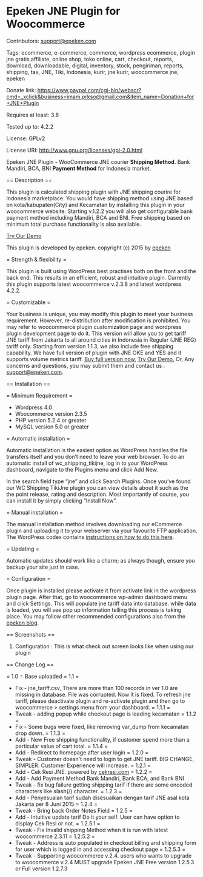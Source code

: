 # Epeken JNE Plugin for Woocommerce
Contributors: support@epeken.com

Tags: ecommerce, e-commerce, commerce, wordpress ecommerce, plugin jne gratis,affiliate, online shop, toko online, cart, checkout, reports, download, downloadable, digital, inventory, stock, pengiriman, reports, shipping, tax, JNE, Tiki, Indonesia, kurir, jne kurir, woocommerce jne, epeken

Donate link: https://www.paypal.com/cgi-bin/webscr?cmd=_xclick&business=imam.prkso@gmail.com&item_name=Donation+for+JNE+Plugin

Requires at least: 3.8

Tested up to: 4.2.2

License: GPLv2

License URI: http://www.gnu.org/licenses/gpl-2.0.html

Epeken JNE Plugin - WooCommerce JNE courier <b>Shipping Method</b>. Bank Mandiri, BCA, BNI <b>Payment Method</b> for Indonesia market.  

== Description ==

This plugin is calculated shipping plugin with JNE shipping courire for Indonesia marketplace. You would have shipping method using JNE based on kota/kabupaten(City) and Kecamatan by installing this plugin in your woocommerce website. Starting v.1.2.2 you will also get configurable bank payment method including Mandiri, BCA and BNI. Free shipping based on minimum total purchase functionality is also available.

[Try Our Demo](http://www.epeken.com/epdemo/)

This plugin is developed by epeken. copyright (c) 2015 by [epeken](http://www.epeken.com)

= Strength & flexibility =

This plugin is built using WordPress best practises both on the front and the back end. This results in an efficient, robust and intuitive plugin. Currently this plugin supports latest woocommerce v.2.3.8 and latest wordpress 4.2.2.

= Customizable =

Your business is unique, you may modify this plugin to meet your business requirement. However, re-distribution after modification is prohibited. You may refer to woocommerce plugin customization page and wordpress plugin development page to do it. This version will allow you to get tariff JNE tariff from Jakarta to all around cities in Indonesia in Regular (JNE REG) tariff only. Starting from version 1.1.3, we also include free shipping capability. We have full version of plugin with JNE OKE and YES and it supports volume metrics tariff. [Buy full version now](http://www.epeken.com), [Try Our Demo](http://www.epeken.com/demo), Or, Any concerns and questions, you may submit them and contact us : support@epeken.com.

== Installation ==

= Minimum Requirement =

* Wordpress 4.0
* Woocommerce version 2.3.5
* PHP version 5.2.4 or greater
* MySQL version 5.0 or greater

= Automatic installation =

Automatic installation is the easiest option as WordPress handles the file transfers itself and you don’t need to leave your web browser. To do an automatic install of wc_shipping_tikijne, log in to your WordPress dashboard, navigate to the Plugins menu and click Add New.

In the search field type “jne” and click Search Plugins. Once you’ve found our WC Shipping TikiJne plugin you can view details about it such as the the point release, rating and description. Most importantly of course, you can install it by simply clicking “Install Now”.

= Manual installation =

The manual installation method involves downloading our eCommerce plugin and uploading it to your webserver via your favourite FTP application. The WordPress codex contains [instructions on how to do this here](http://codex.wordpress.org/Managing_Plugins#Manual_Plugin_Installation).

= Updating =

Automatic updates should work like a charm; as always though, ensure you backup your site just in case.

= Configuration =

Once plugin is installed please activate it from activate link in the wordpress plugin page. After that, go to woocommerce wp-admin dashboard menu and click Settings. This will populate jne tariff data into database. while data is loaded, you will see pop up information telling this process is taking place. You may follow other recommended configurations also from the [epeken blog](http://blog.epeken.com).

== Screenshots ==
1. Configuration : This is what check out screen looks like when using our plugin

== Change Log ==

= 1.0 =
Base uploaded
= 1.1 =
* Fix - jne_tariff.csv, There are more than 100 records in ver 1.0 are missing in database. File was corrupted. Now it is fixed. To refresh jne tariff, please deactivate plugin and re-activate plugin and then go to woocommerce > settings menu from your dashboard.
= 1.1.1 =
* Tweak - adding popup while checkout page is loading kecamatan
= 1.1.2 =
* Fix - Some bugs were fixed, like removing var_dump from kecamatan drop down.
= 1.1.3 =
* Add - New Free shipping functionality, if customer spend more than a particular value of cart total.
= 1.1.4 =
* Add - Redirect to homepage after user login
= 1.2.0 =
* Tweak - Customer doesn't need to login to get JNE tariff. BIG CHANGE, SIMPLER. Customer Experience will increase.
= 1.2.1 =
* Add - Cek Resi JNE. powered by [cekresi.com](http://www.cekresi.com)
= 1.2.2 =
* Add - Add Payment Method Bank Mandiri, Bank BCA, and Bank BNI
* Tweak - fix bug failure getting shipping tarif if there are some encoded characters like slash(/) character.
= 1.2.3 = 
* Add - Penyesuaian tarif sudah disesuaikan dengan tarif JNE asal kota Jakarta per 8 Juni 2015
= 1.2.4 =
* Tweak - Bring back Order Notes Field
= 1.2.5 =
* Add - Intuitive update tarif Do it your self. User can have option to display Cek Resi or not.
= 1.2.5.1 =
* Tweak - Fix Invalid shipping Method when it is run with latest woocommerce 2.3.11
= 1.2.5.2 =
* Tweak - Address is auto populated in checkout billing and shipping form for user which is logged in and accessing checkout page
= 1.2.5.3 =
* Tweak - Supporting woocommerce v.2.4. users who wants to upgrade to woocommerce v.2.4 MUST upgrade Epeken JNE Free version 1.2.5.3 or Full version 1.2.7.3

